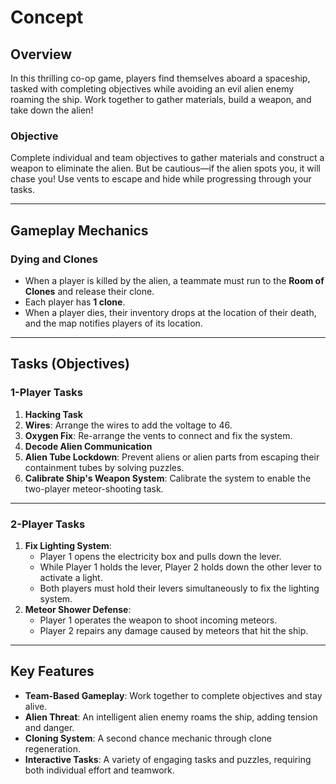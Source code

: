 # **Concept**

## **Overview**
In this thrilling co-op game, players find themselves aboard a spaceship, tasked with completing objectives while avoiding an evil alien enemy roaming the ship. Work together to gather materials, build a weapon, and take down the alien!

### **Objective**
Complete individual and team objectives to gather materials and construct a weapon to eliminate the alien. But be cautious—if the alien spots you, it will chase you! Use vents to escape and hide while progressing through your tasks.

---

## **Gameplay Mechanics**

### **Dying and Clones**
- When a player is killed by the alien, a teammate must run to the **Room of Clones** and release their clone.
- Each player has **1 clone**.
- When a player dies, their inventory drops at the location of their death, and the map notifies players of its location.

---

## **Tasks (Objectives)**

### **1-Player Tasks**
1. **Hacking Task**
2. **Wires**: Arrange the wires to add the voltage to 46.
3. **Oxygen Fix**: Re-arrange the vents to connect and fix the system.
4. **Decode Alien Communication**
5. **Alien Tube Lockdown**: Prevent aliens or alien parts from escaping their containment tubes by solving puzzles.
6. **Calibrate Ship's Weapon System**: Calibrate the system to enable the two-player meteor-shooting task.

---

### **2-Player Tasks**
1. **Fix Lighting System**:  
   - Player 1 opens the electricity box and pulls down the lever.  
   - While Player 1 holds the lever, Player 2 holds down the other lever to activate a light.  
   - Both players must hold their levers simultaneously to fix the lighting system.
2. **Meteor Shower Defense**:  
   - Player 1 operates the weapon to shoot incoming meteors.  
   - Player 2 repairs any damage caused by meteors that hit the ship.

---

## **Key Features**
- **Team-Based Gameplay**: Work together to complete objectives and stay alive.
- **Alien Threat**: An intelligent alien enemy roams the ship, adding tension and danger.
- **Cloning System**: A second chance mechanic through clone regeneration.
- **Interactive Tasks**: A variety of engaging tasks and puzzles, requiring both individual effort and teamwork.

